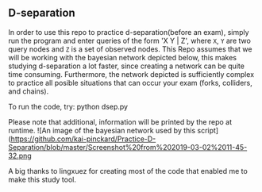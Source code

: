 ## D-separation
In order to use this repo to practice d-separation(before an exam), simply run the program and enter queries of the form 'X Y | Z',
where `X`, `Y` are two query nodes and `Z` is a set of observed nodes. This Repo assumes that we will be working with the bayesian network depicted below, this makes studying d-separation a lot faster, since creating a network can be quite time consuming. Furthermore, the network depicted is sufficiently complex to practice all posible situations that can occur your exam (forks, colliders, and chains). 

To run the code, try:
python dsep.py

Please note that additional, information will be printed by the repo at runtime.
![An image of the bayesian network used by this script](https://github.com/kai-pinckard/Practice-D-Separation/blob/master/Screenshot%20from%202019-03-02%2011-45-32.png

A big thanks to lingxuez for creating most of the code that enabled me to make this study tool.
